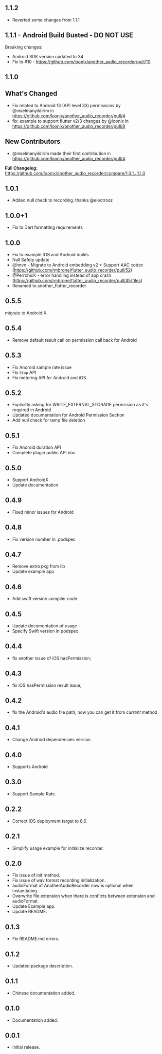 
## 1.1.2
* Reverted some changes from 1.1.1

## 1.1.1 - Android Build Busted - DO NOT USE
Breaking changes:
* Android SDK version updated to 34
* Fix to #10 - https://github.com/loonix/another_audio_recorder/pull/10


## 1.1.0
## What's Changed
* Fix related to Android 13 (API level 33) permissions by @mselmanyildirim in https://github.com/loonix/another_audio_recorder/pull/4
* fix: example to support flutter v2/3 changes by @loonix in https://github.com/loonix/another_audio_recorder/pull/8

## New Contributors
* @mselmanyildirim made their first contribution in https://github.com/loonix/another_audio_recorder/pull/4

**Full Changelog**: https://github.com/loonix/another_audio_recorder/compare/1.0.1...1.1.0

## 1.0.1
* Added null check to recording, thanks @electrooz
## 1.0.0+1
* Fix to Dart formatting requirements
## 1.0.0
* Fix to example IOS and Android builds
* Null Safety update
* @hnvn - Migrate to Android embedding v2 + Support AAC codec (https://github.com/rmbrone/flutter_audio_recorder/pull/52)
* @PerrchicK - error handling instead of app crash (https://github.com/rmbrone/flutter_audio_recorder/pull/45/files)
* Renamed to another_flutter_recorder

## 0.5.5
migrate to Android X.

## 0.5.4
* Remove default result call on permission call back for Android

## 0.5.3
* Fix Android sample rate issue
* Fix `Stop` API
* Fix metering API for Android and iOS

## 0.5.2
* Explicitly asking for WRITE_EXTERNAL_STORAGE permission as it's required in Android
* Updated documentation for Android Permission Section
* Add null check for temp file deletion

## 0.5.1
* Fix Android duration API
* Complete plugin public API doc

## 0.5.0
* Support AndroidX
* Update documentation

## 0.4.9
* Fixed minor issues for Android

## 0.4.8
* Fix version number in .podspec

## 0.4.7
* Remove extra pkg from lib
* Update example app

## 0.4.6
* Add swift version compiler code

## 0.4.5
* Update documentation of usage
* Specify Swift version in podspec

## 0.4.4
* fix another issue of iOS hasPermission;

## 0.4.3
* fix iOS hasPermission result issue;

## 0.4.2
* fix the Android's audio file path, now you can get it from *current* method

## 0.4.1

* Change Android dependencies version

## 0.4.0

* Supports Android

## 0.3.0

* Support Sample Rate.


## 0.2.2

* Correct iOS deployment target to 8.0.


## 0.2.1

* Simplify usage example for initialize recorder.

## 0.2.0

* Fix issue of init method.
* Fix issue of wav format recording initialization.
* audioFormat of AnotherAudioRecorder now is optional when instantiating.
* Overwrite file extension when there is conflicts between extension and audioFormat.
* Update Example app.
* Update README.

## 0.1.3

* Fix README.md errors.

## 0.1.2

* Updated package description.

## 0.1.1

* Chinese documentation added.

## 0.1.0

* Documentation added.

## 0.0.1

* Initial release.
